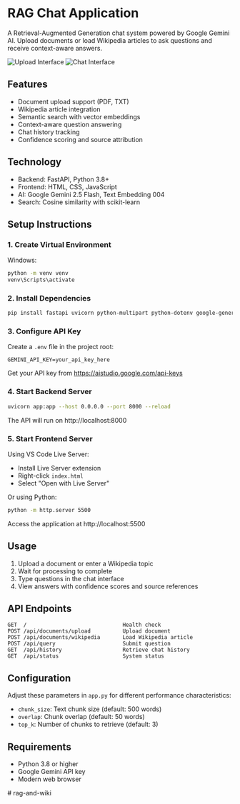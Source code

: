 # RAG Chat Application

A Retrieval-Augmented Generation chat system powered by Google Gemini AI. Upload documents or load Wikipedia articles to ask questions and receive context-aware answers.

![Upload Interface](upload.png)
![Chat Interface](chat.png)

## Features

- Document upload support (PDF, TXT)
- Wikipedia article integration
- Semantic search with vector embeddings
- Context-aware question answering
- Chat history tracking
- Confidence scoring and source attribution

## Technology

- Backend: FastAPI, Python 3.8+
- Frontend: HTML, CSS, JavaScript
- AI: Google Gemini 2.5 Flash, Text Embedding 004
- Search: Cosine similarity with scikit-learn

## Setup Instructions

### 1. Create Virtual Environment

Windows:
```bash
python -m venv venv
venv\Scripts\activate
```

### 2. Install Dependencies

```bash
pip install fastapi uvicorn python-multipart python-dotenv google-generativeai PyPDF2 numpy scikit-learn wikipedia-api
```

### 3. Configure API Key

Create a `.env` file in the project root:

```
GEMINI_API_KEY=your_api_key_here
```

Get your API key from https://aistudio.google.com/api-keys

### 4. Start Backend Server

```bash
uvicorn app:app --host 0.0.0.0 --port 8000 --reload
```

The API will run on http://localhost:8000

### 5. Start Frontend Server

Using VS Code Live Server:
- Install Live Server extension
- Right-click `index.html`
- Select "Open with Live Server"

Or using Python:
```bash
python -m http.server 5500
```

Access the application at http://localhost:5500

## Usage

1. Upload a document or enter a Wikipedia topic
2. Wait for processing to complete
3. Type questions in the chat interface
4. View answers with confidence scores and source references

## API Endpoints

```
GET  /                              Health check
POST /api/documents/upload          Upload document
POST /api/documents/wikipedia       Load Wikipedia article
POST /api/query                     Submit question
GET  /api/history                   Retrieve chat history
GET  /api/status                    System status
```

## Configuration

Adjust these parameters in `app.py` for different performance characteristics:

- `chunk_size`: Text chunk size (default: 500 words)
- `overlap`: Chunk overlap (default: 50 words)
- `top_k`: Number of chunks to retrieve (default: 3)

## Requirements

- Python 3.8 or higher
- Google Gemini API key
- Modern web browser

#   r a g - a n d - w i k i  
 